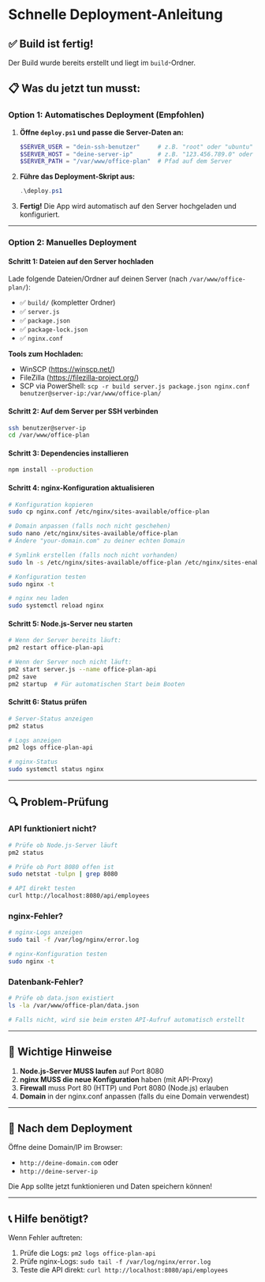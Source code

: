 # Schnelle Deployment-Anleitung

## ✅ Build ist fertig!

Der Build wurde bereits erstellt und liegt im `build`-Ordner.

## 📋 Was du jetzt tun musst:

### Option 1: Automatisches Deployment (Empfohlen)

1. **Öffne `deploy.ps1` und passe die Server-Daten an:**
   ```powershell
   $SERVER_USER = "dein-ssh-benutzer"     # z.B. "root" oder "ubuntu"
   $SERVER_HOST = "deine-server-ip"       # z.B. "123.456.789.0" oder "deine-domain.com"
   $SERVER_PATH = "/var/www/office-plan"  # Pfad auf dem Server
   ```

2. **Führe das Deployment-Skript aus:**
   ```powershell
   .\deploy.ps1
   ```

3. **Fertig!** Die App wird automatisch auf den Server hochgeladen und konfiguriert.

---

### Option 2: Manuelles Deployment

#### Schritt 1: Dateien auf den Server hochladen

Lade folgende Dateien/Ordner auf deinen Server (nach `/var/www/office-plan/`):

- ✅ `build/` (kompletter Ordner)
- ✅ `server.js`
- ✅ `package.json`
- ✅ `package-lock.json`
- ✅ `nginx.conf`

**Tools zum Hochladen:**
- WinSCP (https://winscp.net/)
- FileZilla (https://filezilla-project.org/)
- SCP via PowerShell: `scp -r build server.js package.json nginx.conf benutzer@server-ip:/var/www/office-plan/`

#### Schritt 2: Auf dem Server per SSH verbinden

```bash
ssh benutzer@server-ip
cd /var/www/office-plan
```

#### Schritt 3: Dependencies installieren

```bash
npm install --production
```

#### Schritt 4: nginx-Konfiguration aktualisieren

```bash
# Konfiguration kopieren
sudo cp nginx.conf /etc/nginx/sites-available/office-plan

# Domain anpassen (falls noch nicht geschehen)
sudo nano /etc/nginx/sites-available/office-plan
# Ändere "your-domain.com" zu deiner echten Domain

# Symlink erstellen (falls noch nicht vorhanden)
sudo ln -s /etc/nginx/sites-available/office-plan /etc/nginx/sites-enabled/

# Konfiguration testen
sudo nginx -t

# nginx neu laden
sudo systemctl reload nginx
```

#### Schritt 5: Node.js-Server neu starten

```bash
# Wenn der Server bereits läuft:
pm2 restart office-plan-api

# Wenn der Server noch nicht läuft:
pm2 start server.js --name office-plan-api
pm2 save
pm2 startup  # Für automatischen Start beim Booten
```

#### Schritt 6: Status prüfen

```bash
# Server-Status anzeigen
pm2 status

# Logs anzeigen
pm2 logs office-plan-api

# nginx-Status
sudo systemctl status nginx
```

---

## 🔍 Problem-Prüfung

### API funktioniert nicht?

```bash
# Prüfe ob Node.js-Server läuft
pm2 status

# Prüfe ob Port 8080 offen ist
sudo netstat -tulpn | grep 8080

# API direkt testen
curl http://localhost:8080/api/employees
```

### nginx-Fehler?

```bash
# nginx-Logs anzeigen
sudo tail -f /var/log/nginx/error.log

# nginx-Konfiguration testen
sudo nginx -t
```

### Datenbank-Fehler?

```bash
# Prüfe ob data.json existiert
ls -la /var/www/office-plan/data.json

# Falls nicht, wird sie beim ersten API-Aufruf automatisch erstellt
```

---

## 📝 Wichtige Hinweise

1. **Node.js-Server MUSS laufen** auf Port 8080
2. **nginx MUSS die neue Konfiguration** haben (mit API-Proxy)
3. **Firewall** muss Port 80 (HTTP) und Port 8080 (Node.js) erlauben
4. **Domain** in der nginx.conf anpassen (falls du eine Domain verwendest)

---

## 🎉 Nach dem Deployment

Öffne deine Domain/IP im Browser:
- `http://deine-domain.com` oder
- `http://deine-server-ip`

Die App sollte jetzt funktionieren und Daten speichern können!

---

## 📞 Hilfe benötigt?

Wenn Fehler auftreten:
1. Prüfe die Logs: `pm2 logs office-plan-api`
2. Prüfe nginx-Logs: `sudo tail -f /var/log/nginx/error.log`
3. Teste die API direkt: `curl http://localhost:8080/api/employees`

